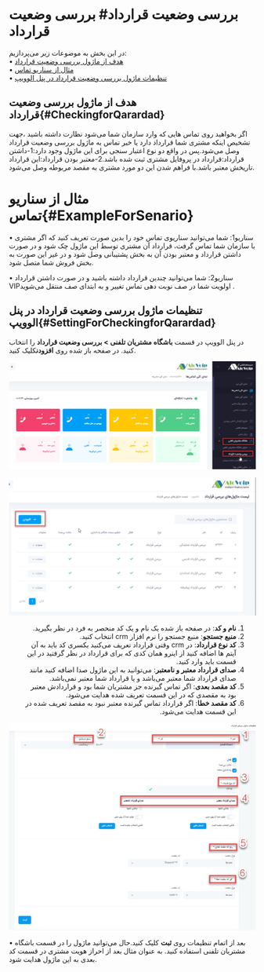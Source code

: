 #  بررسی وضعیت قرارداد#  بررسی وضعیت قرارداد

در این بخش به موضوعات زیر می‌پردازیم: <br>
•	[ هدف از ماژول بررسی وضعیت قرارداد ](#CheckingforQarardad)  <br>
•	[ مثال از سناریو تماس ](#ExampleForSenario)        <br>
•	[ تنظیمات ماژول بررسی وضعیت قرارداد در پنل الوویپ ](#SettingForCheckingforQarardad)      <br>

## هدف از ماژول بررسی وضعیت قرارداد{#CheckingforQarardad}

اگر بخواهید روی تماس هایی که وارد سازمان شما می‌شود نظارت داشته باشید ،جهت تشخیص اینکه مشتری شما  قرارداد دارد یا خیر تماس به ماژول بررسی وضعیت قرارداد وصل می‌شود.پس در واقع دو نوع اعتبار سنجی برای این ماژول وجود دارد:1-داشتن قرارداد:قرارداد در پروفایل مشتری ثبت شده باشد.2-معتبر بودن قرارداد:این قرارداد تاریخش معتبر باشد.با فراهم شدن این دو مورد مشتری به مقصد مربوطه وصل می‌شود. 

# مثال از سناریو تماس{#ExampleForSenario}

•	سناریو1: شما می‌توانید سناریوی تماس خود را بدین صورت تعریف کنید که اگر مشتری با سازمان شما تماس گرفت، قرارداد آن مشتری توسط این ماژول چک شود و در صورت داشتن قرارداد و معتبر بودن آن به بخش پشتیبانی وصل شود و در غیر این صورت به بخش فروش شما متصل شود.

•	سناریو2: شما می‌توانید چندین قرارداد داشته باشید و در صورت داشتن قرارداد VIPاولویت شما در صف نوبت دهی تماس تغییر و به ابتدای صف منتقل می‌شوید .

## تنظیمات ماژول بررسی وضعیت قرارداد در پنل الوویپ{#SettingForCheckingforQarardad}
در پنل الوویپ در قسمت **باشگاه مشتریان تلفنی > بررسی وضعیت قرارداد** را انتخاب کنید. در صفحه باز شده روی **افزودن**کلیک کنید.

![باز کردن ماژول بررسی قرار داد ](./Images/route-contract1.png)

![باز کردن ماژول بررسی قرار داد ](./Images/route-contract2.png)

<div dir="rtl">

1.	**نام و کد**: در صفحه باز شده یک نام و یک کد منحصر به فرد در نظر بگیرید.
2.	**منبع جستجو**: منبع جستجو را  نرم افزار crm  انتخاب کنید.
3.	**کد نوع قرارداد**: در crm وقتی قرارداد تعریف می‌کنید یکسری کد باید به آن آیتم ها اضافه کنید از اینرو همان کدی که برای قرارداد در نظر گرفتید در این قسمت باید وارد کنید.
4.	**صدای قرارداد معتبر و نامعتبر**: می‌توانید به این ماژول صدا اضافه کنید مانند صدای قرارداد شما معتبر می‌باشد و یا قرارداد شما معتبر نمی‌باشد.
5.	**کد مقصد بعدی**: اگر تماس گیرنده جز مشتریان شما بود و قراردادش معتبر بود به مقصدی که در این قسمت تعریف شده هدایت می‌شود.
6.	**کد مقصد خطا**: اگر قرارداد تماس گیرنده معتبر نبود به مقصد تعریف شده در این قسمت هدایت می‌شود.

</div>

![باز کردن ماژول بررسی قرار داد ](./Images/gharadad-2.jpg)

•	بعد از اتمام تنظیمات روی **ثبت** کلیک کنید.حال می‌توانید ماژول را در قسمت باشگاه مشتریان تلفنی استفاده کنید. به عنوان مثال بعد از احراز هویت مشتری در قسمت کد بعدی به این ماژول هدایت شود.